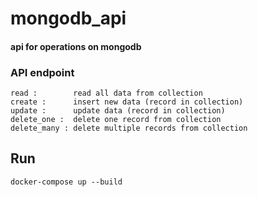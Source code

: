 # mongodb_api

#### api for  operations on mongodb



### API endpoint
```
read :        read all data from collection
create :      insert new data (record in collection)
update :      update data (record in collection)
delete_one :  delete one record from collection
delete_many : delete multiple records from collection 

```

## Run
```
docker-compose up --build
```
 
